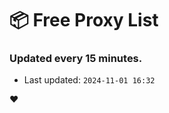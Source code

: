 # :package: Free Proxy List
### Updated every 15 minutes.

- Last updated: `2024-11-01 16:32`

:heart:
